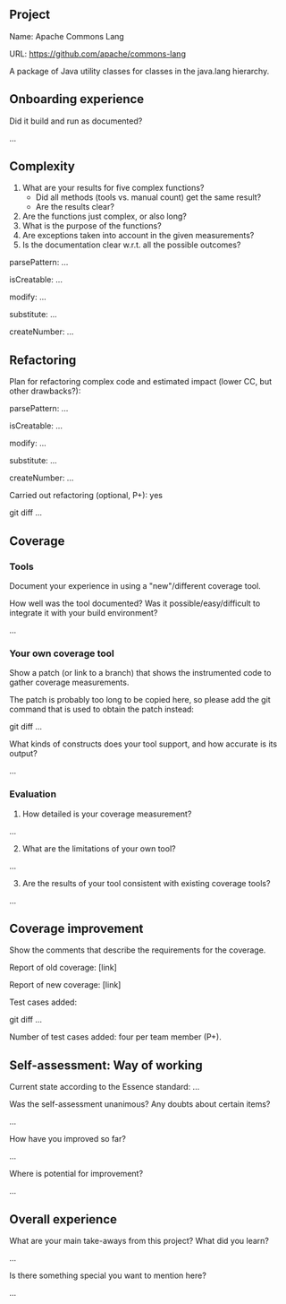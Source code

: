 ## Project

Name: Apache Commons Lang

URL: https://github.com/apache/commons-lang

A package of Java utility classes for classes in the java.lang hierarchy.

## Onboarding experience

Did it build and run as documented?

...

## Complexity

1. What are your results for five complex functions?
   * Did all methods (tools vs. manual count) get the same result?
   * Are the results clear?
2. Are the functions just complex, or also long?
3. What is the purpose of the functions?
4. Are exceptions taken into account in the given measurements?
5. Is the documentation clear w.r.t. all the possible outcomes?

parsePattern: ...
 
isCreatable: ...

modify: ...

substitute: ...

createNumber: ...

## Refactoring

Plan for refactoring complex code and estimated impact (lower CC, but other drawbacks?):

parsePattern: ...

isCreatable: ...

modify: ...

substitute: ...

createNumber: ...

Carried out refactoring (optional, P+): yes

git diff ... 

## Coverage

### Tools

Document your experience in using a "new"/different coverage tool.

How well was the tool documented? Was it possible/easy/difficult to
integrate it with your build environment?

...

### Your own coverage tool

Show a patch (or link to a branch) that shows the instrumented code to
gather coverage measurements.

The patch is probably too long to be copied here, so please add
the git command that is used to obtain the patch instead:

git diff ...

What kinds of constructs does your tool support, and how accurate is
its output?

...

### Evaluation

1. How detailed is your coverage measurement?

...

2. What are the limitations of your own tool?

...

3. Are the results of your tool consistent with existing coverage tools?

...

## Coverage improvement

Show the comments that describe the requirements for the coverage.

Report of old coverage: [link]

Report of new coverage: [link]

Test cases added:

git diff ...

Number of test cases added: four per team member (P+).

## Self-assessment: Way of working

Current state according to the Essence standard: ...

Was the self-assessment unanimous? Any doubts about certain items?

...

How have you improved so far?

...

Where is potential for improvement?

...

## Overall experience

What are your main take-aways from this project? What did you learn?

...

Is there something special you want to mention here?

...
